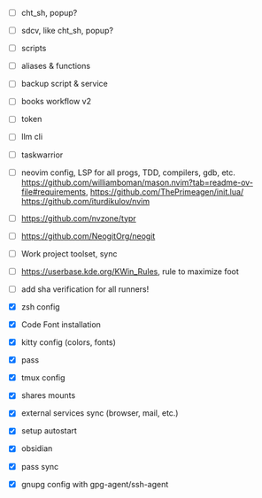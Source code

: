- [ ] cht_sh, popup?
- [ ] sdcv, like cht_sh, popup?
- [ ] scripts
- [ ] aliases & functions
- [ ] backup script & service
- [ ] books workflow v2
- [ ] token
- [ ] llm cli
- [ ] taskwarrior

- [ ] neovim config, LSP for all progs, TDD, compilers, gdb, etc. https://github.com/williamboman/mason.nvim?tab=readme-ov-file#requirements, https://github.com/ThePrimeagen/init.lua/ https://github.com/iturdikulov/nvim
- [ ] https://github.com/nvzone/typr
- [ ] https://github.com/NeogitOrg/neogit

- [ ] Work project toolset, sync
- [ ] https://userbase.kde.org/KWin_Rules, rule to maximize foot
- [ ] add sha verification for all runners!

- [x] zsh config
- [x] Code Font installation
- [x] kitty config (colors, fonts)
- [x] pass
- [x] tmux config
- [x] shares mounts
- [x] external services sync (browser, mail, etc.)
- [x] setup autostart
- [x] obsidian
- [x] pass sync
- [x] gnupg config with gpg-agent/ssh-agent
